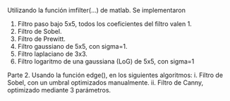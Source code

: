 Utilizando la función imfilter(…) de matlab. Se implementaron
1. Filtro paso bajo 5x5, todos los coeficientes del filtro valen 1.
2. Filtro de Sobel.
3. Filtro de Prewitt.
4. Filtro gaussiano de 5x5, con sigma=1.
5. Filtro laplaciano de 3x3.
6. Filtro logaritmo de una gaussiana (LoG) de 5x5, con sigma=1

Parte 2. Usando la función edge(), en los siguientes algoritmos:
i. Filtro de Sobel, con un umbral optimizados manualmente. 
ii. Filtro de Canny,  optimizado mediante 3 parámetros.
